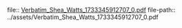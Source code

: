 file:: [Verbatim_Shea_Watts_1733345912707_0.pdf](../assets/Verbatim_Shea_Watts_1733345912707_0.pdf)
file-path:: ../assets/Verbatim_Shea_Watts_1733345912707_0.pdf
